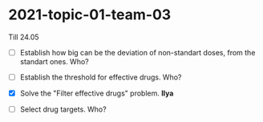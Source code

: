 # 2021-topic-01-team-03

Till 24.05
- [ ] Establish how big can be the deviation of non-standart doses, from the standart ones. Who?
- [ ] Establish the threshold for effective drugs. Who?
- [x] Solve the "Filter effective drugs" problem. **Ilya**
- [ ] Select drug targets. Who?

